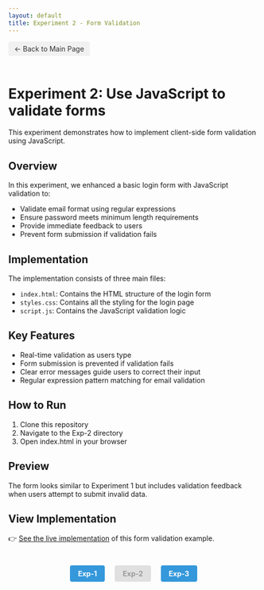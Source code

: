 ```yaml
---
layout: default
title: Experiment 2 - Form Validation
---
```


<a href="../README.html" class="back-btn" >← Back to Main Page</a>

# Experiment 2: Use JavaScript to validate forms

This experiment demonstrates how to implement client-side form validation using JavaScript.

## Overview

In this experiment, we enhanced a basic login form with JavaScript validation to:
- Validate email format using regular expressions
- Ensure password meets minimum length requirements
- Provide immediate feedback to users
- Prevent form submission if validation fails

## Implementation

The implementation consists of three main files:
- `index.html`: Contains the HTML structure of the login form
- `styles.css`: Contains all the styling for the login page
- `script.js`: Contains the JavaScript validation logic

## Key Features

- Real-time validation as users type
- Form submission is prevented if validation fails
- Clear error messages guide users to correct their input
- Regular expression pattern matching for email validation

## How to Run

1. Clone this repository
2. Navigate to the Exp-2 directory
3. Open index.html in your browser

## Preview

The form looks similar to Experiment 1 but includes validation feedback when users attempt to submit invalid data.

## View Implementation

👉 <a href="index.html" target="_blank">See the live implementation</a> of this form validation example.

<div class="experiment-nav">
  <a href="#" onclick="checkNavAccess(1); return false;" class="nav-btn">Exp-1</a>
  <span class="nav-disabled">Exp-2</span>
  <a href="#" onclick="checkNavAccess(3); return false;" class="nav-btn">Exp-3</a>
</div>

<div id="password-prompt" class="password-prompt" style="display: none;">
  <h3>Enter Password</h3>
  <div class="password-form">
    <input type="password" id="exp-password" class="password-input" placeholder="Enter experiment password">
    <button onclick="submitPassword()" class="password-submit">Submit</button>
    <p><a href="#" onclick="cancelPassword(); return false;">Cancel</a></p>
  </div>
</div>

<style type="text/css">
.back-btn {
  display: inline-block;
  background-color: #f1f1f1;
  color: #333;
  padding: 6px 12px;
  text-decoration: none;
  border-radius: 4px;
  margin-bottom: 20px;
  font-size: 14px;
}

.back-btn:hover {
  background-color: #ddd;
  text-decoration: none;
}

.experiment-nav {
  display: flex;
  justify-content: center;
  gap: 20px;
  margin-top: 40px;
}

.nav-btn {
  display: inline-block;
  background-color: #3498db;
  color: white;
  padding: 8px 16px;
  text-decoration: none;
  border-radius: 4px;
  font-weight: bold;
}

.nav-btn:hover {
  background-color: #2980b9;
  text-decoration: none;
}

.nav-disabled {
  display: inline-block;
  background-color: #e0e0e0;
  color: #999;
  padding: 8px 16px;
  border-radius: 4px;
  font-weight: bold;
  cursor: not-allowed;
}

.password-prompt {
  position: fixed;
  top: 50%;
  left: 50%;
  transform: translate(-50%, -50%);
  background-color: white;
  padding: 20px;
  border-radius: 8px;
  box-shadow: 0 4px 15px rgba(0, 0, 0, 0.2);
  z-index: 1000;
  text-align: center;
  max-width: 400px;
  width: 90%;
}

.password-input {
  width: 100%;
  padding: 10px;
  margin-bottom: 10px;
  border: 1px solid #ddd;
  border-radius: 4px;
}

.password-submit {
  background-color: #3498db;
  color: white;
  border: none;
  padding: 10px 20px;
  border-radius: 4px;
  cursor: pointer;
}

.password-submit:hover {
  background-color: #2980b9;
}
</style>

<script>
function checkNavAccess(expNumber) {
  if (localStorage.getItem(`exp-${expNumber}-access`) === "granted") {
    window.location.href = `../Exp-${expNumber}/README.html`;
  } else {
    document.getElementById('password-prompt').style.display = 'block';
    localStorage.setItem('target-exp', expNumber);
  }
}

function submitPassword() {
  const password = document.getElementById('exp-password').value;
  const targetExp = localStorage.getItem('target-exp');
  const passwords = {
    1: "html2025",
    2: "js2025",
    3: "gallery2025"
  };
  
  if (password === passwords[targetExp]) {
    localStorage.setItem(`exp-${targetExp}-access`, "granted");
    window.location.href = `../Exp-${targetExp}/README.html`;
  } else {
    alert("Incorrect password. Please try again.");
  }
}

function cancelPassword() {
  document.getElementById('password-prompt').style.display = 'none';
  localStorage.removeItem('target-exp');
}
</script>